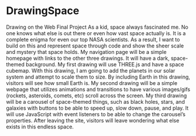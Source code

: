 # DrawingSpace
Drawing on the Web Final Project
As a kid, space always fascinated me. No one knows what else is out there or even how vast space actually is. It is a complete enigma for even our top NASA scientists. As a result, I want to build on this and represent space through code and show the sheer scale and mystery that space holds. My navigation page will be a simple homepage with links to the other three drawings. It will have a dark, space-themed background. My first drawing will use THREE.js and have a space cubemap. With this drawing, I am going to add the planets in our solar system and attempt to scale them to size. By including Earth in this drawing, visitors will see how small Earth is. My second drawing will be a simple webpage that utilizes animations and transitions to have various images/gifs (rockets, asteroids, comets, etc) scroll across the screen. My third drawing will be a carousel of space-themed things, such as black holes, stars, and galaxies with buttons to be able to speed up, slow down, pause, and play. It will use JavaScript with event listeners to be able to change the carousel’s properties. After leaving the site, visitors will leave wondering what else exists in this endless space. 
